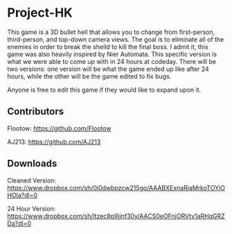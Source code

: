 # Project-HK
  This game is a 3D bullet hell that allows you to change from first-person, third-person, and top-down camera views. The goal is to eliminate all of the enemies in order to break the sheild to kill the final boss. I admit it, this game was also heavily inspired by Nier Automata. This specific version is what we were able to come up with in 24 hours at codeday. There will be two versions: one version will be what the game ended up like after 24 hours, while the other will be the game edited to fix bugs.

Anyone is free to edit this game if they would like to expand upon it.


## Contributors
Flootow: https://github.com/Flootow

AJ213: https://github.com/AJ213

## Downloads
Cleaned Version: https://www.dropbox.com/sh/0i0dwbpzcw215go/AAABXExnaRjaMrkoTOYjOHOla?dl=0

24 Hour Version: https://www.dropbox.com/sh/ltzec8p9jjnf30y/AACS0eOFnjORVtv1aRHqGRZDa?dl=0
